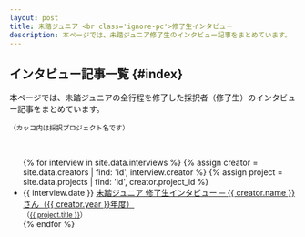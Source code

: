 ```yaml
---
layout: post
title: 未踏ジュニア <br class='ignore-pc'>修了生インタビュー
description: 本ページでは、未踏ジュニア修了生のインタビュー記事をまとめています。
---
```



## [<i class="fa-light fa-microphone-stand"></i>](#index)  インタビュー記事一覧 {#index}

本ページでは、未踏ジュニアの全行程を修了した採択者（修了生）のインタビュー記事をまとめています。

<small>（カッコ内は採択プロジェクト名です）</small>

<br>

<ul class="list-none media-list">
  {% for interview in site.data.interviews %}
  {% assign creator = site.data.creators | find: 'id', interview.creator  %}
  {% assign project = site.data.projects | find: 'id', creator.project_id %}
  <li>
    <span class="media-pc-date pc-inline-b">{{ interview.date }}</span>
    <a href="/interviews/{{ creator.id }}">
      未踏ジュニア 修了生インタビュー
      ─
      {{ creator.name }}さん（{{ creator.year }}年度）
      <!--<span class="ph-inline-b">- {{ interview.date }}</span>-->
    </a>
    <br>
    <small>（<a href='/projects/{{ project.year }}/{{ project.id }}'>{{ project.title }}</a>）</small>
  </li>
  {% endfor %}
</ul>

